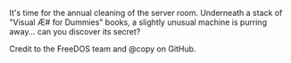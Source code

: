 It's time for the annual cleaning of the server room. Underneath a stack of "Visual Æ# for Dummies" books, a slightly unusual machine is purring away... can you discover its secret?

Credit to the FreeDOS team and @copy on GitHub.
